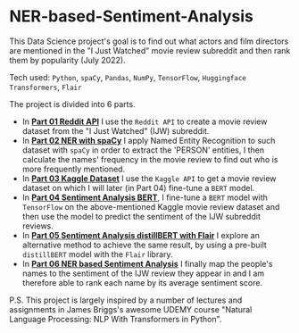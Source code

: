 # NER-based-Sentiment-Analysis

This Data Science project's goal is to find out what actors and film directors are mentioned in the "I Just Watched" movie review subreddit and then rank them by popularity (July 2022).

Tech used: `Python`, `spaCy`, `Pandas`, `NumPy`, `TensorFlow`, `Huggingface Transformers`, `Flair`

The project is divided into 6 parts.

- In [**Part 01 Reddit API**](https://github.com/umbertoselva/NER-based-Sentiment-Analysis/blob/main/01_Reddit_API.ipynb) I use the `Reddit API` to create a movie review dataset from the "I Just Watched" (IJW) subreddit.
- In [**Part 02 NER with spaCy**](https://github.com/umbertoselva/NER-based-Sentiment-Analysis/blob/main/02_NER_with_spaCy.ipynb) I apply Named Entity Recognition to such dataset with `spaCy` in order to extract the 'PERSON' entities, I then calculate the names' frequency in the movie review to find out who is more frequently mentioned.
- In [**Part 03 Kaggle Dataset**](https://github.com/umbertoselva/NER-based-Sentiment-Analysis/blob/main/03_Kaggle_dataset.ipynb) I use the `Kaggle API` to get a movie review dataset on which I will later (in Part 04) fine-tune a `BERT` model.
- In [**Part 04 Sentiment Analysis BERT**](https://github.com/umbertoselva/NER-based-Sentiment-Analysis/blob/main/04_Sentiment_Analysis_BERT.ipynb), I fine-tune a `BERT` model with `TensorFlow` on the above-mentioned Kaggle movie review dataset and then use the model to predict the sentiment of the IJW subreddit reviews.
- In [**Part 05 Sentiment Analysis distillBERT with Flair**](https://github.com/umbertoselva/NER-based-Sentiment-Analysis/blob/main/05_Sentiment_Analysis_distilBERT_with_Flair.ipynb) I explore an alternative method to achieve the same result, by using a pre-built `distillBERT` model with the `Flair` library.
- In [**Part 06 NER based Sentiment Analysis**](https://github.com/umbertoselva/NER-based-Sentiment-Analysis/blob/main/06_NER_based_Sentiment_Analysis.ipynb) I finally map the people's names to the sentiment of the IJW review they appear in and I am therefore able to rank each name by its average sentiment score.

P.S. This project is largely inspired by a number of lectures and assignments in James Briggs's awesome UDEMY course "Natural Language Processing: NLP With Transformers in Python".

